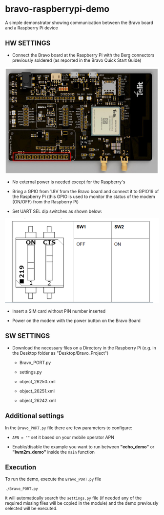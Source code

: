 # bravo-raspberrypi-demo

A simple demonstrator showing communication between the Bravo board and a Raspberry Pi device


## HW SETTINGS

 - Connect the Bravo board at the Raspberry Pi with the Berg connectors previously soldered (as reported in the Bravo Quick Start Guide)

![datei](./berg_connectors.PNG)

 - No external power is needed except for the Raspberry's 

 - Bring a GPIO from 1.8V from the Bravo board and connect it to GPIO19 of the Raspberry Pi (this GPIO is used to monitor the status of the modem (ON/OFF) from the Raspberry Pi)

 - Set UART SEL dip switches as shown below:

![datei](./CTS.PNG)

 - Insert a SIM card without PIN number inserted

 - Power on the modem with the power button on the Bravo Board




## SW SETTINGS

- Download the necessary files on a Directory in the Raspberry Pi (e.g. in the Desktop folder as "Desktop/Bravo_Project")

    - Bravo_PORT.py

    - settings.py

    - object_26250.xml

    - object_26251.xml

    - object_26242.xml


## Additional settings

In the `Bravo_PORT.py` file there are few parameters to configure:

 - `APN = ""` set it based on your mobile operator APN

 - Enable/disable the example you want to run between **"echo_demo"** or **"lwm2m_demo"** inside the `main` function


## Execution

To run the demo, execute the `Bravo_PORT.py` file

`./Bravo_PORT.py`

it will automatically search the `settings.py` file (if needed any of the required missing files will be copied in the module) and the demo previously selected will be executed.


